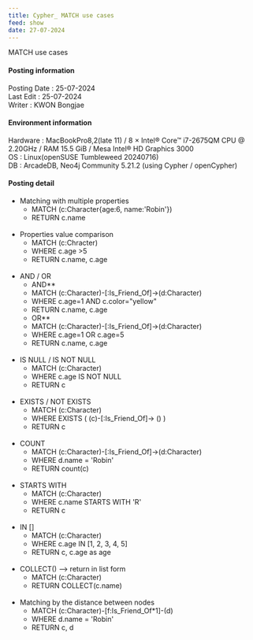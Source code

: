 ```yaml
---
title: Cypher_ MATCH use cases
feed: show
date: 27-07-2024
---
```

MATCH use cases

#### Posting information

Posting Date : 25-07-2024  
Last Edit : 25-07-2024  
Writer : KWON Bongjae

#### Environment information

Hardware : MacBookPro8,2(late 11) /  8 × Intel® Core™ i7-2675QM CPU @ 2.20GHz / RAM 15.5 GiB / Mesa Intel® HD Graphics 3000 <br>
OS : Linux(openSUSE Tumbleweed 20240716) <br>
DB : ArcadeDB, Neo4j Community 5.21.2 (using Cypher / openCypher) <br> 

#### Posting detail

- Matching with multiple properties
	- MATCH (c:Character{age:6, name:'Robin'})
	- RETURN c.name
<br><br>
- Properties value comparison
	- MATCH (c:Chracter)
	- WHERE c.age >5
	- RETURN c.name, c.age
<br><br>
- AND / OR
	- AND**
	- MATCH (c:Character)-[:Is_Friend_Of]->(d:Character)
	- WHERE c.age=1 AND c.color="yellow"
	- RETURN c.name, c.age
	- OR**	
	- MATCH (c:Character)-[:Is_Friend_Of]->(d:Character)
	- WHERE c.age=1 OR c.age=5
	- RETURN c.name, c.age
<br><br>
- IS NULL / IS NOT NULL
	- MATCH (c:Character)
	- WHERE c.age IS NOT NULL
	- RETURN c
<br><br>
- EXISTS / NOT EXISTS
	- MATCH (c:Character)
	- WHERE EXISTS ( (c)-[:Is_Friend_Of]-> () )
	- RETURN c
<br><br>
- COUNT
	- MATCH (c:Character)-[:Is_Friend_Of]->(d:Character)
	- WHERE d.name = 'Robin'
	- RETURN count(c)
<br><br>
- STARTS WITH
	- MATCH (c:Character)
	- WHERE c.name STARTS WITH 'R'
	- RETURN c
<br><br>
- IN []
	- MATCH (c:Character)
	- WHERE c.age IN [1, 2, 3, 4, 5]
	- RETURN c, c.age as age
<br><br>
- COLLECT() --> return in list form
	- MATCH (c:Character)
	- RETURN COLLECT(c.name)
<br><br>
- Matching by the distance between nodes
	- MATCH (c:Character)-[f:Is_Friend_Of*1]-(d)
	- WHERE d.name = 'Robin'
	- RETURN c, d
<br><br>